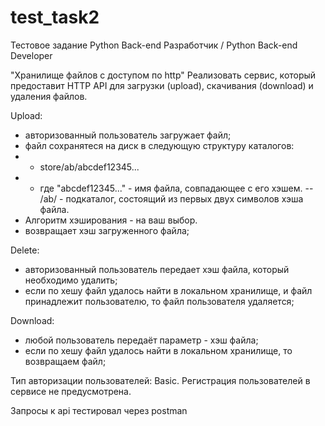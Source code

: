 # test_task2
Тестовое задание Python Back-end Разработчик / Python Back-end Developer

"Хранилище файлов с доступом по http"
Реализовать сервис, который предоставит HTTP API для загрузки (upload), скачивания (download) и удаления файлов.

Upload:
- авторизованный пользователь загружает файл;
- файл сохранятеся на диск в следующую структуру каталогов:
- - store/ab/abcdef12345...
- - где "abcdef12345..." - имя файла, совпадающее с его хэшем.
-- /ab/ - подкаталог, состоящий из первых двух символов хэша файла.
- Алгоритм хэширования - на ваш выбор.
- возвращает хэш загруженного файла;

Delete:
- авторизованный пользователь передает хэш файла, который необходимо удалить;
- если по хешу файл удалось найти в локальном хранилище, и файл принадлежит пользователю, то файл пользователя удаляется;

Download:
- любой пользователь передаёт параметр - хэш файла;
- если по хешу файл удалось найти в локальном хранилище, то возвращаем файл;

Тип авторизации пользователей: Basic.
Регистрация пользователей в сервисе не предусмотрена.


Запросы к api тестировал через postman
